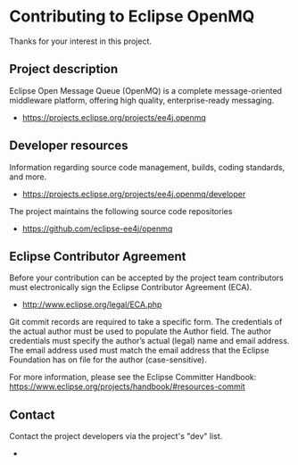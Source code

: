 # Contributing to Eclipse OpenMQ

Thanks for your interest in this project.

## Project description

Eclipse Open Message Queue (OpenMQ) is a complete message-oriented middleware platform, offering high quality, enterprise-ready messaging.

* https://projects.eclipse.org/projects/ee4j.openmq

## Developer resources

Information regarding source code management, builds, coding standards, and
more.

* https://projects.eclipse.org/projects/ee4j.openmq/developer

The project maintains the following source code repositories

* https://github.com/eclipse-ee4j/openmq

## Eclipse Contributor Agreement

Before your contribution can be accepted by the project team contributors must
electronically sign the Eclipse Contributor Agreement (ECA).

* http://www.eclipse.org/legal/ECA.php

Git commit records are required to take a specific form.
The credentials of the actual author must be used to populate the Author field.
The author credentials must specify the author’s actual (legal) name and email address.
The email address used must match the email address that the Eclipse Foundation has on file for the author (case-sensitive).

For more information, please see the Eclipse Committer Handbook:
https://www.eclipse.org/projects/handbook/#resources-commit

## Contact

Contact the project developers via the project's "dev" list.

* 
